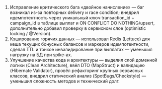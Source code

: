 1. Исправление критического бага «двойное начисление» — баг возникал из-за повторных delivery и race condition; внедрил идемпотентность через уникальный ключ transaction_id + campaign_id в таблице выплат и ON CONFLICT DO NOTHING/upsert, дополнительно добавил проверку в сервисном слое (optimistic locking / @Version).
2. Кэширование горячих данных — использовал Redis (Lettuce) для кеша текущих бонусных балансов и маркеров идемпотентности, сделал TTL и тонкое инвалидирование при выплатах — уменьшил нагрузку на БД при spike-ах.
3. Улучшение качества кода и архитектуры — выделил слой доменной логики (Clean Architecture), ввёл DTO (MapStruct) и валидацию (Hibernate Validator), провёл рефакторинг крупных сервисных классов, внедрил статический анализ (SpotBugs/Checkstyle) — уменьшил сложность методов и технический долг.